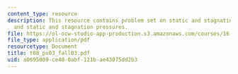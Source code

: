 ```yaml
---
content_type: resource
description: This resource contains problem set on static and stagnation temperatures,
  and static and stagnation pressures.
file: https://ol-ocw-studio-app-production.s3.amazonaws.com/courses/16-01-unified-engineering-i-ii-iii-iv-fall-2005-spring-2006/a0695009ce400abf121bae43075dd2b3_t08_ps03_fall03.pdf
file_type: application/pdf
resourcetype: Document
title: t08_ps03_fall03.pdf
uid: a0695009-ce40-0abf-121b-ae43075dd2b3
---
```

